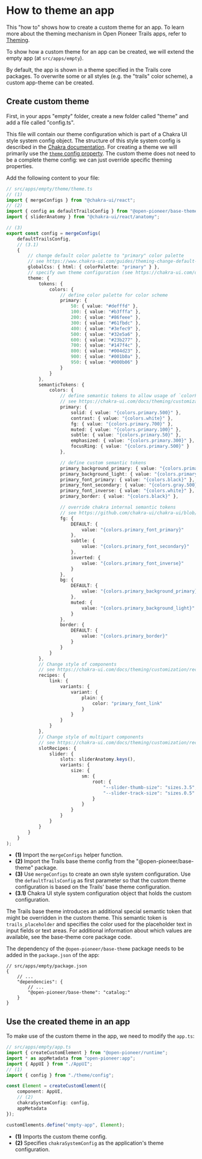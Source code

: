# How to theme an app

This "how to" shows how to create a custom theme for an app. To learn more about the theming
mechanism in Open Pioneer Trails apps, refer to [Theming](../reference/Theming.md).

To show how a custom theme for an app can be created, we will extend the empty app
(at `src/apps/empty`).

By default, the app is shown in a theme specified in the Trails core packages.
To overwrite some or all styles (e.g. the "trails" color scheme), a custom app-theme can be created.

## Create custom theme

First, in your apps "empty" folder, create a new folder called "theme" and add a file called "config.ts".

This file will contain our theme configuration which is part of a Chakra UI style system config object.
The structure of this style system config is described in the [Chakra documentation](https://chakra-ui.com/docs/theming/overview#config).
For creating a theme we will primarily use the [`theme` config property](https://chakra-ui.com/docs/theming/overview#theme).
The custom theme does not need to be a complete theme config: we can just override specific theming properties.

Add the following content to your file:

```ts
// src/apps/empty/theme/theme.ts
// (1)
import { mergeConfigs } from "@chakra-ui/react";
// (2)
import { config as defaultTrailsConfig } from "@open-pioneer/base-theme";
import { sliderAnatomy } from "@chakra-ui/react/anatomy";

// (3)
export const config = mergeConfigs(
    defaultTrailsConfig,
    // (3.1)
    {
        // change default color palette to "primary" color palette
        // see https://www.chakra-ui.com/guides/theming-change-default-color-palette
        globalCss: { html: { colorPalette: "primary" } },
        // specify own theme configuration (see https://chakra-ui.com/docs/theming/overview#theme)
        theme: {
            tokens: {
                colors: {
                    // define color palette for color scheme
                    primary: {
                        50: { value: "#defffd" },
                        100: { value: "#b3fffa" },
                        200: { value: "#86feee" },
                        300: { value: "#61fbdc" },
                        400: { value: "#3efec9" },
                        500: { value: "#32e5a6" },
                        600: { value: "#23b277" },
                        700: { value: "#147f4c" },
                        800: { value: "#004d23" },
                        900: { value: "#001b0a" },
                        950: { value: "#000b06" }
                    }
                }
            },
            semanticTokens: {
                colors: {
                    // define semantic tokens to allow usage of `colorPalette` property in components
                    // see https://chakra-ui.com/docs/theming/customization/colors#color-palette
                    primary: {
                        solid: { value: "{colors.primary.500}" },
                        contrast: { value: "{colors.white}" },
                        fg: { value: "{colors.primary.700}" },
                        muted: { value: "{colors.primary.100}" },
                        subtle: { value: "{colors.primary.50}" },
                        emphasized: { value: "{colors.primary.300}" },
                        focusRing: { value: "{colors.primary.500}" }
                    },

                    // define custom semantic tokens
                    primary_background_primary: { value: "{colors.primary.300}" },
                    primary_background_light: { value: "{colors.primary.50}" },
                    primary_font_primary: { value: "{colors.black}" },
                    primary_font_secondary: { value: "{colors.gray.500}" },
                    primary_font_inverse: { value: "{colors.white}" },
                    primary_border: { value: "{colors.black}" },

                    // override chakra internal semantic tokens
                    // see https://github.com/chakra-ui/chakra-ui/blob/main/packages/react/src/theme/semantic-tokens/colors.ts
                    fg: {
                        DEFAULT: {
                            value: "{colors.primary_font_primary}"
                        },
                        subtle: {
                            value: "{colors.primary_font_secondary}"
                        },
                        inverted: {
                            value: "{colors.primary_font_inverse}"
                        }
                    },
                    bg: {
                        DEFAULT: {
                            value: "{colors.primary_background_primary}"
                        },
                        muted: {
                            value: "{colors.primary_background_light}"
                        }
                    },
                    border: {
                        DEFAULT: {
                            value: "{colors.primary_border}"
                        }
                    }
                }
            },
            // Change style of components
            // see https://chakra-ui.com/docs/theming/customization/recipes#recipes
            recipes: {
                link: {
                    variants: {
                        variant: {
                            plain: {
                                color: "primary_font_link"
                            }
                        }
                    }
                }
            },
            // Change style of multipart components
            // see https://chakra-ui.com/docs/theming/customization/recipes#slot-recipes
            slotRecipes: {
                slider: {
                    slots: sliderAnatomy.keys(),
                    variants: {
                        size: {
                            sm: {
                                root: {
                                    "--slider-thumb-size": "sizes.3.5",
                                    "--slider-track-size": "sizes.0.5"
                                }
                            }
                        }
                    }
                }
            }
        }
    }
);
```

- **(1)** Import the `mergeConfigs` helper function.
- **(2)** Import the Trails base theme config from the "@open-pioneer/base-theme" package.
- **(3)** Use `mergeConfigs` to create an own style system configuration. Use the `defaultTrailsConfig` as first parameter so that the custom theme configuration is based on the Trails' base theme configuration.
- **(3.1)** Chakra UI style system configuration object that holds the custom configuration.

The Trails base theme introduces an additional special semantic token that might be overridden in the custom theme.
This semantic token is `trails_placeholder` and specifies the color used for the placeholder text in input fields or text areas.
For additional information about which values are available, see the base-theme core package code.

The dependency of the `@open-pioneer/base-theme` package needs to be added in the `package.json` of the app:

```jsonc
// src/apps/empty/package.json
{
    // ...
    "dependencies": {
        // ...
        "@open-pioneer/base-theme": "catalog:"
    }
}
```

## Use the created theme in an app

To make use of the custom theme in the app, we need to modify the `app.ts`:

```ts
// src/apps/empty/app.ts
import { createCustomElement } from "@open-pioneer/runtime";
import * as appMetadata from "open-pioneer:app";
import { AppUI } from "./AppUI";
// (1)
import { config } from "./theme/config";

const Element = createCustomElement({
    component: AppUI,
    // (2)
    chakraSystemConfig: config,
    appMetadata
});

customElements.define("empty-app", Element);
```

- **(1)** Imports the custom theme config.
- **(2)** Specifies `chakraSystemConfig` as the application's theme configuration.
